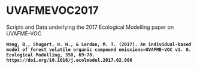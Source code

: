 # UVAFMEVOC2017
Scripts and Data underlying the 2017 Ecological Modelling paper on UVAFME-VOC 

**`
Wang, B., Shugart, H. H., & Lerdau, M. T. (2017). An individual-based model of forest volatile organic compound emissions—UVAFME-VOC v1. 0. Ecological Modelling, 350, 69-78.
https://doi.org/10.1016/j.ecolmodel.2017.02.006
`**

